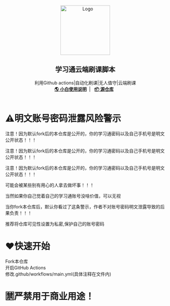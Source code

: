 <br />
<p align="center">
  <a href="https://blog.springing.top/p/20241119/" target="blank">
    <img src="https://blog.springing.top/img/674c4cea68859.png" alt="Logo" width="156" height="156">
  </a>
  <h2 align="center" style="font-weight: 600">学习通云端刷课脚本</h2>

  <p align="center">
    利用Github actions|自动化刷课|无人值守|云端刷课
    <br />
    <a href="https://blog.springing.top/p/20241119/" target="blank"><strong>🌎 小白使用说明</strong></a>&nbsp;&nbsp;|&nbsp;&nbsp;
    <a href="https://github.com/Samueli924/chaoxing" target="blank"><strong>📦️ 源仓库</strong></a>&nbsp;&nbsp;
    <br />
    <br />
  </p>
</p>

# ⚠️明文账号密码泄露风险警示
<p>注意！因为默认fork后的本仓库是公开的，你的学习通密码以及自己手机号是明文公开状态！！！</p>
<p>注意！因为默认fork后的本仓库是公开的，你的学习通密码以及自己手机号是明文公开状态！！！</p>
<p>注意！因为默认fork后的本仓库是公开的，你的学习通密码以及自己手机号是明文公开状态！！！</p>
<p>可能会被某些别有用心的人拿去做坏事！！！</p>
<p>当然如果你自己觉着自己的学习通账号没啥价值，可以无视</p>
<p>当你fork本仓库后，默认你看过了这条警示，作者不对账号密码明文泄露导致的后果负责！！！</p>
推荐将仓库可见性设置为私密,保护自己的账号密码


# ❤️快速开始
Fork本仓库<br>
开启GitHub Actions<br>
修改.github/workflows/main.yml(具体注释在文件内)

# 🈲严禁用于商业用途！

